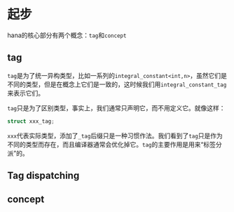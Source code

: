 起步
======

hana的核心部分有两个概念：`tag`和`concept`

tag
------

`tag`是为了统一异构类型，比如一系列的`integral_constant<int,n>`，虽然它们是不同的类型，但是在概念上它们是一致的，这时候我们用`integral_constant_tag`来表示它们。

`tag`只是为了区别类型，事实上，我们通常只声明它，而不用定义它。就像这样：

```C++
struct xxx_tag;
```

`xxx`代表实际类型，添加了`_tag`后缀只是一种习惯作法。我们看到了`tag`只是作为不同的类型而存在，而且编译器通常会优化掉它。`tag`的主要作用是用来“标签分派”的。

Tag dispatching
---------------



concept
--------


